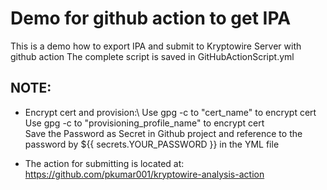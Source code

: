 # Demo for github action to get IPA
This is a demo how to export IPA and submit to Kryptowire Server with github action
The complete script is saved in GitHubActionScript.yml


## NOTE:
-   Encrypt cert and provision:\ 
Use gpg -c to "cert_name" to encrypt cert\
Use gpg -c to "provisioning_profile_name" to encrypt cert\
Save the Password as Secret in Github project and reference to the password by ${{ secrets.YOUR_PASSWORD }} in the YML file

- The action for submitting is located at: https://github.com/pkumar001/kryptowire-analysis-action
